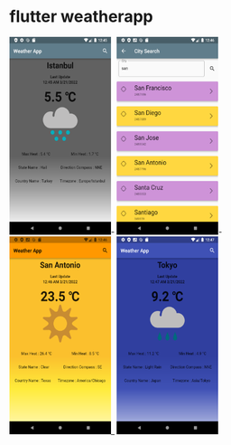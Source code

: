 # flutter weatherapp

<img src="https://github.com/coskuncinar/flutter-bloc-weather-app/blob/93563f9eb29cdef1d3662d32fdce38dc21919a3b/screenshots/Screenshot_1647812730.png?raw=true"  width="180" height="350" />-
<img src="https://github.com/coskuncinar/flutter-bloc-weather-app/blob/93563f9eb29cdef1d3662d32fdce38dc21919a3b/screenshots/Screenshot_1647812804.png?raw=true"  width="180" height="350" />-
<img src="https://github.com/coskuncinar/flutter-bloc-weather-app/blob/93563f9eb29cdef1d3662d32fdce38dc21919a3b/screenshots/Screenshot_1647812814.png?raw=true"  width="180" height="350" />_
<img src="https://github.com/coskuncinar/flutter-bloc-weather-app/blob/93563f9eb29cdef1d3662d32fdce38dc21919a3b/screenshots/Screenshot_1647812856.png?raw=true"  width="180" height="350" />